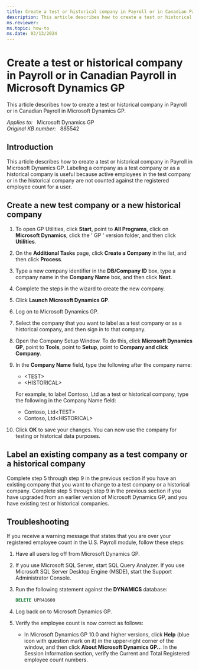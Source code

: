 ```yaml
---
title: Create a test or historical company in Payroll or in Canadian Payroll
description: This article describes how to create a test or historical company in Payroll or in Canadian Payroll in Microsoft Dynamics GP.
ms.reviewer: 
ms.topic: how-to
ms.date: 03/13/2024
---
```

# Create a test or historical company in Payroll or in Canadian Payroll in Microsoft Dynamics GP

This article describes how to create a test or historical company in Payroll or in Canadian Payroll in Microsoft Dynamics GP.

_Applies to:_ &nbsp; Microsoft Dynamics GP  
_Original KB number:_ &nbsp; 885542

## Introduction

This article describes how to create a test or historical company in Payroll in Microsoft Dynamics GP. Labeling a company as a test company or as a historical company is useful because active employees in the test company or in the historical company are not counted against the registered employee count for a user.

## Create a new test company or a new historical company

1. To open GP Utilities, click **Start**, point to **All Programs**, click on **Microsoft Dynamics**, click the ' GP ' version folder, and then click **Utilities**.
2. On the **Additional Tasks** page, click **Create a Company** in the list, and then click **Process**.
3. Type a new company identifier in the **DB/Company ID** box, type a company name in the **Company Name** box, and then click **Next**.
4. Complete the steps in the wizard to create the new company.
5. Click **Launch Microsoft Dynamics GP**.
6. Log on to Microsoft Dynamics GP.
7. Select the company that you want to label as a test company or as a historical company, and then sign in to that company.
8. Open the Company Setup Window. To do this, click **Microsoft Dynamics GP**, point to **Tools**, point to **Setup**, point to **Company and click Company**.
9. In the **Company Name**  field, type the following after the company name:

   - \<TEST>
   - \<HISTORICAL>  

   For example, to label Contoso, Ltd as a test or historical company, type the following in the Company Name field:

    - Contoso, Ltd\<TEST>
    - Contoso, Ltd\<HISTORICAL>

10. Click **OK** to save your changes. You can now use the company for testing or historical data purposes.

## Label an existing company as a test company or a historical company

Complete step 5 through step 9 in the previous section if you have an existing company that you want to change to a test company or a historical company. Complete step 5 through step 9 in the previous section if you have upgraded from an earlier version of Microsoft Dynamics GP, and you have existing test or historical companies.

## Troubleshooting

If you receive a warning message that states that you are over your registered employee count in the U.S. Payroll module, follow these steps:

1. Have all users log off from Microsoft Dynamics GP.
2. If you use Microsoft SQL Server, start SQL Query Analyzer. If you use Microsoft SQL Server Desktop Engine (MSDE), start the Support Administrator Console.
3. Run the following statement against the **DYNAMICS** database:

    ```sql
    DELETE UPR41600
    ```

4. Log back on to Microsoft Dynamics GP.
5. Verify the employee count is now correct as follows:

   - In Microsoft Dynamics GP 10.0 and higher versions, click **Help**  (blue icon with question mark on it) in the upper-right corner of the window, and then click **About Microsoft Dynamics GP..**. In the Session Information section, verify the Current and Total Registered employee count numbers.
